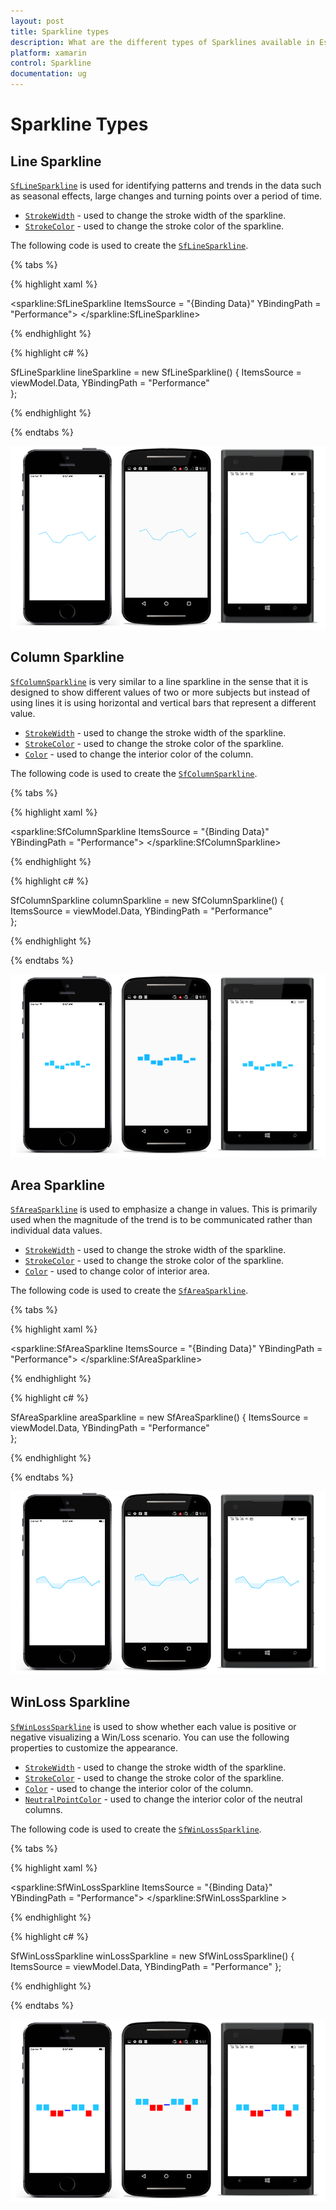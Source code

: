 ```yaml
---
layout: post
title: Sparkline types
description: What are the different types of Sparklines available in Essential Xamarin.forms Sparkline.
platform: xamarin
control: Sparkline
documentation: ug
---
```


# Sparkline Types

## Line Sparkline

[`SfLineSparkline`](https://help.syncfusion.com/cr/cref_files/xamarin/sfsparkline/Syncfusion.SfSparkline.XForms~Syncfusion.SfSparkline.XForms.SfLineSparkline.html) is used for identifying patterns and trends in the data such as seasonal effects, large changes and turning points over a period of time.

* [`StrokeWidth`](https://help.syncfusion.com/cr/cref_files/xamarin/sfsparkline/Syncfusion.SfSparkline.XForms~Syncfusion.SfSparkline.XForms.SfSparklineBase~StrokeWidth.html) - used to change the stroke width of the sparkline.
* [`StrokeColor`](https://help.syncfusion.com/cr/cref_files/xamarin/sfsparkline/Syncfusion.SfSparkline.XForms~Syncfusion.SfSparkline.XForms.SfSparklineBase~StrokeColor.html) - used to change the stroke color of the sparkline.

The following code is used to create the [`SfLineSparkline`](https://help.syncfusion.com/cr/cref_files/xamarin/sfsparkline/Syncfusion.SfSparkline.XForms~Syncfusion.SfSparkline.XForms.SfLineSparkline.html).

{% tabs %} 

{% highlight xaml %}

<sparkline:SfLineSparkline ItemsSource = "{Binding Data}" 
                           YBindingPath = "Performance"> 
</sparkline:SfLineSparkline>

{% endhighlight %}

{% highlight c# %}

SfLineSparkline lineSparkline = new SfLineSparkline()
{
   ItemsSource = viewModel.Data,
   YBindingPath = "Performance"           
};

{% endhighlight %}

{% endtabs %}

![](sparkline_images/LineSparkline.png)


## Column Sparkline

[`SfColumnSparkline`](https://help.syncfusion.com/cr/cref_files/xamarin/sfsparkline/Syncfusion.SfSparkline.XForms~Syncfusion.SfSparkline.XForms.SfColumnSparkline.html) is very similar to a line sparkline in the sense that it is designed to show different values of two or more subjects but instead of using lines it is using horizontal and vertical bars that represent a different value.

* [`StrokeWidth`](https://help.syncfusion.com/cr/cref_files/xamarin/sfsparkline/Syncfusion.SfSparkline.XForms~Syncfusion.SfSparkline.XForms.SfSparklineBase~StrokeWidth.html) - used to change the stroke width of the sparkline.
* [`StrokeColor`](https://help.syncfusion.com/cr/cref_files/xamarin/sfsparkline/Syncfusion.SfSparkline.XForms~Syncfusion.SfSparkline.XForms.SfSparklineBase~StrokeColor.html) - used to change the stroke color of the sparkline.
* [`Color`](https://help.syncfusion.com/cr/cref_files/xamarin/sfsparkline/Syncfusion.SfSparkline.XForms~Syncfusion.SfSparkline.XForms.SfColumnSparkline~Color.html) - used to change the interior color of the column.

The following code is used to create the [`SfColumnSparkline`](https://help.syncfusion.com/cr/cref_files/xamarin/sfsparkline/Syncfusion.SfSparkline.XForms~Syncfusion.SfSparkline.XForms.SfColumnSparkline.html).

{% tabs %} 

{% highlight xaml %}

<sparkline:SfColumnSparkline ItemsSource = "{Binding Data}" 
                             YBindingPath = "Performance"> 
</sparkline:SfColumnSparkline>

{% endhighlight %}

{% highlight c# %}

SfColumnSparkline columnSparkline = new SfColumnSparkline()
{
   ItemsSource = viewModel.Data,
   YBindingPath = "Performance"            
};

{% endhighlight %}

{% endtabs %}

![](sparkline_images/ColumnSparkline.png)


## Area Sparkline

[`SfAreaSparkline`](https://help.syncfusion.com/cr/cref_files/xamarin/sfsparkline/Syncfusion.SfSparkline.XForms~Syncfusion.SfSparkline.XForms.SfAreaSparkline.html) is used to emphasize a change in values. This is primarily used when the magnitude of the trend is to be communicated rather than individual data values.

* [`StrokeWidth`](https://help.syncfusion.com/cr/cref_files/xamarin/sfsparkline/Syncfusion.SfSparkline.XForms~Syncfusion.SfSparkline.XForms.SfSparklineBase~StrokeWidth.html) - used to change the stroke width of the sparkline.
* [`StrokeColor`](https://help.syncfusion.com/cr/cref_files/xamarin/sfsparkline/Syncfusion.SfSparkline.XForms~Syncfusion.SfSparkline.XForms.SfSparklineBase~StrokeColor.html) - used to change the stroke color of the sparkline.
* [`Color`](https://help.syncfusion.com/cr/cref_files/xamarin/sfsparkline/Syncfusion.SfSparkline.XForms~Syncfusion.SfSparkline.XForms.SfAreaSparkline~Color.html) - used to change color of interior area.

The following code is used to create the [`SfAreaSparkline`](https://help.syncfusion.com/cr/cref_files/xamarin/sfsparkline/Syncfusion.SfSparkline.XForms~Syncfusion.SfSparkline.XForms.SfAreaSparkline.html).

{% tabs %} 

{% highlight xaml %}

<sparkline:SfAreaSparkline ItemsSource = "{Binding Data}"
                           YBindingPath = "Performance"> 
</sparkline:SfAreaSparkline>

{% endhighlight %}

{% highlight c# %}

SfAreaSparkline areaSparkline = new SfAreaSparkline()
{
   ItemsSource = viewModel.Data,
   YBindingPath = "Performance"            
};

{% endhighlight %}

{% endtabs %}

![](sparkline_images/AreaSparkline.png)


## WinLoss Sparkline

[`SfWinLossSparkline`](https://help.syncfusion.com/cr/cref_files/xamarin/sfsparkline/Syncfusion.SfSparkline.XForms~Syncfusion.SfSparkline.XForms.SfWinLossSparkline.html) is used to show whether each value is positive or negative visualizing a Win/Loss scenario. You can use the following properties to customize the appearance.

* [`StrokeWidth`](https://help.syncfusion.com/cr/cref_files/xamarin/sfsparkline/Syncfusion.SfSparkline.XForms~Syncfusion.SfSparkline.XForms.SfSparklineBase~StrokeWidth.html) - used to change the stroke width of the sparkline.
* [`StrokeColor`](https://help.syncfusion.com/cr/cref_files/xamarin/sfsparkline/Syncfusion.SfSparkline.XForms~Syncfusion.SfSparkline.XForms.SfSparklineBase~StrokeColor.html) - used to change the stroke color of the sparkline.
* [`Color`](https://help.syncfusion.com/cr/cref_files/xamarin/sfsparkline/Syncfusion.SfSparkline.XForms~Syncfusion.SfSparkline.XForms.SfWinLossSparkline~Color.html) - used to change the interior color of the column.
* [`NeutralPointColor`](https://help.syncfusion.com/cr/cref_files/xamarin/sfsparkline/Syncfusion.SfSparkline.XForms~Syncfusion.SfSparkline.XForms.SfWinLossSparkline~NeutralPointColor.html) - used to change the interior color of the neutral columns.

The following code is used to create the [`SfWinLossSparkline`](https://help.syncfusion.com/cr/cref_files/xamarin/sfsparkline/Syncfusion.SfSparkline.XForms~Syncfusion.SfSparkline.XForms.SfWinLossSparkline.html).

{% tabs %} 

{% highlight xaml %}

<sparkline:SfWinLossSparkline ItemsSource = "{Binding Data}" 
                              YBindingPath = "Performance"> 
</sparkline:SfWinLossSparkline >

{% endhighlight %}

{% highlight c# %}

SfWinLossSparkline winLossSparkline = new SfWinLossSparkline()
{
   ItemsSource = viewModel.Data,
   YBindingPath = "Performance"
};

{% endhighlight %}

{% endtabs %}

![](sparkline_images/WinLossSparkline.png)